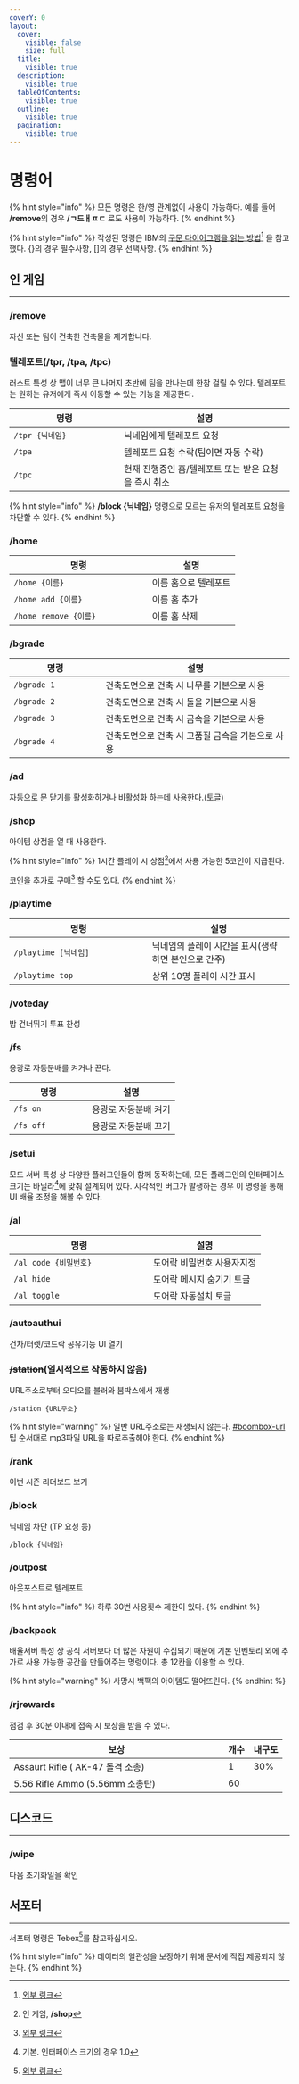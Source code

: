 ```yaml
---
coverY: 0
layout:
  cover:
    visible: false
    size: full
  title:
    visible: true
  description:
    visible: true
  tableOfContents:
    visible: true
  outline:
    visible: true
  pagination:
    visible: true
---
```


# 명령어

{% hint style="info" %}
모든 명령은 한/영 관계없이 사용이 가능하다. 예를 들어 **/remove**의 경우 **/ㄱ드ㅐㅍㄷ** 로도 사용이 가능하다.
{% endhint %}

{% hint style="info" %}
작성된 명령은 IBM의 [구문 다이어그램을 읽는 방법](#user-content-fn-1)[^1] 을 참고했다. {}의 경우 필수사항, \[]의 경우 선택사항.
{% endhint %}

## 인 게임 <a href="#default" id="default"></a>

***

### /remove

자신 또는 팀이 건축한 건축물을 제거합니다.

### 텔레포트(/tpr, /tpa, /tpc)

러스트 특성 상 맵이 너무 큰 나머지 초반에 팀을 만나는데 한참 걸릴 수 있다. 텔레포트는 원하는 유저에게 즉시 이동할 수 있는 기능을 제공한다.

<table data-full-width="false"><thead><tr><th width="182">명령</th><th>설명</th></tr></thead><tbody><tr><td><code>/tpr {닉네임}</code></td><td>닉네임에게 텔레포트 요청</td></tr><tr><td><code>/tpa</code></td><td>텔레포트 요청 수락(팀이면 자동 수락)</td></tr><tr><td><code>/tpc</code></td><td>현재 진행중인 홈/텔레포트 또는 받은 요청을 즉시 취소</td></tr></tbody></table>

{% hint style="info" %}
**/block {닉네임}** 명령으로 모르는 유저의 텔레포트 요청을 차단할 수 있다.
{% endhint %}

### /home

<table><thead><tr><th width="232.49999999999997">명령</th><th>설명</th></tr></thead><tbody><tr><td><code>/home {이름}</code></td><td>이름 홈으로 텔레포트</td></tr><tr><td><code>/home add {이름}</code></td><td>이름 홈 추가</td></tr><tr><td><code>/home remove {이름}</code></td><td>이름 홈 삭제</td></tr></tbody></table>

### /bgrade

<table><thead><tr><th width="149">명령</th><th>설명</th></tr></thead><tbody><tr><td><code>/bgrade 1</code></td><td>건축도면으로 건축 시 나무를 기본으로 사용</td></tr><tr><td><code>/bgrade 2</code></td><td>건축도면으로 건축 시 돌을 기본으로 사용</td></tr><tr><td><code>/bgrade 3</code></td><td>건축도면으로 건축 시 금속을 기본으로 사용</td></tr><tr><td><code>/bgrade 4</code></td><td>건축도면으로 건축 시 고품질 금속을 기본으로 사용</td></tr></tbody></table>

### /ad

자동으로 문 닫기를 활성화하거나 비활성화 하는데 사용한다.(토글)

### /shop

아이템 상점을 열 때 사용한다.

{% hint style="info" %}
1시간 플레이 시 상점[^2]에서 사용 가능한 5코인이 지급된다.

코인을 추가로 구매[^3] 할 수도 있다.
{% endhint %}

### /playtime

<table><thead><tr><th width="232.5">명령</th><th>설명</th></tr></thead><tbody><tr><td><code>/playtime [닉네임]</code></td><td>닉네임의 플레이 시간을 표시(생략하면 본인으로 간주)</td></tr><tr><td><code>/playtime top</code></td><td>상위 10명 플레이 시간 표시</td></tr></tbody></table>

### /voteday

밤 건너뛰기 투표 찬성

### /fs

용광로 자동분배를 켜거나 끈다.

<table><thead><tr><th width="124.5">명령</th><th>설명</th></tr></thead><tbody><tr><td><code>/fs on</code></td><td>용광로 자동분배 켜기</td></tr><tr><td><code>/fs off</code></td><td>용광로 자동분배 끄기</td></tr></tbody></table>

### /setui

모드 서버 특성 상 다양한 플러그인들이 함께 동작하는데, 모든 플러그인의 인터페이스 크기는 바닐라[^4]에 맞춰 설계되어 있다. 시각적인 버그가 발생하는 경우 이 명령을 통해 UI 배율 조정을 해볼 수 있다.

### /al

<table><thead><tr><th width="234.5">명령</th><th>설명</th></tr></thead><tbody><tr><td><code>/al code {비밀번호}</code></td><td>도어락 비밀번호 사용자지정</td></tr><tr><td><code>/al hide</code></td><td>도어락 메시지 숨기기 토글</td></tr><tr><td><code>/al toggle</code></td><td>도어락 자동설치 토글</td></tr></tbody></table>

### /autoauthui

건차/터렛/코드락 공유기능 UI 열기

### ~~/station~~(일시적으로 작동하지 않음)

URL주소로부터 오디오를 불러와 붐박스에서 재생

```
/station {URL주소}
```

{% hint style="warning" %}
일반 URL주소로는 재생되지 않는다. [#boombox-url](tip.md#boombox-url "mention")팁 순서대로 mp3파일 URL을 따로추출해야 한다.
{% endhint %}

### /rank

이번 시즌 리더보드 보기

### /block

닉네임 차단 (TP 요청 등)

```
/block {닉네임}
```

### /outpost

아웃포스트로 텔레포트

{% hint style="info" %}
하루 30번 사용횟수 제한이 있다.
{% endhint %}

### /backpack

배율서버 특성 상 공식 서버보다 더 많은 자원이 수집되기 때문에 기본 인벤토리 외에 추가로 사용 가능한 공간을 만들어주는 명령이다. 총 12칸을 이용할 수 있다.

{% hint style="warning" %}
사망시 백팩의 아이템도 떨어뜨린다.
{% endhint %}

### /rjrewards

점검 후 30분 이내에 접속 시 보상을 받을 수 있다.

<table><thead><tr><th width="369.5">보상</th><th data-type="number">개수</th><th>내구도</th></tr></thead><tbody><tr><td>Assaurt Rifle ( AK-47 돌격 소총)</td><td>1</td><td>30%</td></tr><tr><td>5.56 Rifle Ammo (5.56mm 소총탄)</td><td>60</td><td></td></tr></tbody></table>



## 디스코드 <a href="#discord" id="discord"></a>

***

### /wipe

다음 초기화일을 확인



## 서포터 <a href="#supporter" id="supporter"></a>

***

서포터 명령은 Tebex[^5]를 참고하십시오.

{% hint style="info" %}
데이터의 일관성을 보장하기 위해 문서에 직접 제공되지 않는다.
{% endhint %}

[^1]: [외부 링크](https://www.ibm.com/docs/ko/aix/7.3?topic=information-how-read-syntax-diagrams)

[^2]: 인 게임, **/shop**

[^3]: [외부 링크](https://yujachaserversupport.tebex.io/package/6022494)

[^4]: 기본. 인터페이스 크기의 경우 1.0

[^5]: [외부 링크](https://yujachaserversupport.tebex.io/)
